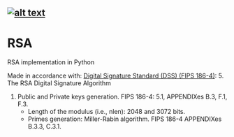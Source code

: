 [![alt text](https://img.shields.io/badge/python-3.8-red)](https://python.org)
---
# RSA
RSA implementation in Python 

Made in accordance with: [Digital Signature Standard (DSS) (FIPS 186-4)](https://csrc.nist.gov/publications/detail/fips/186/4/final): 5. The RSA Digital Signature Algorithm

1. Public and Private keys generation. FIPS 186-4: 5.1, APPENDIXes B.3, F.1, F.3.
    - Length of the modulus (i.e., nlen): 2048 and 3072 bits.
    - Primes generation: Miller-Rabin algorithm. FIPS 186-4 APPENDIXes B.3.3, C.3.1.
